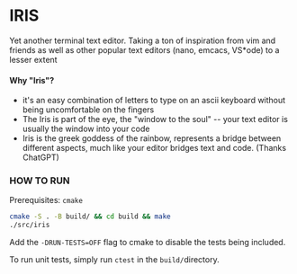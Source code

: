 # IRIS
Yet another terminal text editor. Taking a ton of inspiration from vim and
friends as well as other popular text editors (nano, emcacs, VS*ode) to a lesser
extent

#### Why "Iris"?
* it's an easy combination of letters to type on an ascii keyboard without being
uncomfortable on the fingers
* The Iris is part of the eye, the "window to the soul" -- your text editor is
usually the window into your code
* Iris is the greek goddess of the rainbow, represents a bridge between
different aspects, much like your editor bridges text and code. (Thanks
ChatGPT)

### HOW TO RUN
Prerequisites: `cmake`

```bash
cmake -S . -B build/ && cd build && make
./src/iris
```
Add the `-DRUN-TESTS=OFF` flag to cmake to disable the tests being included.

To run unit tests, simply run `ctest` in the `build/`directory.
